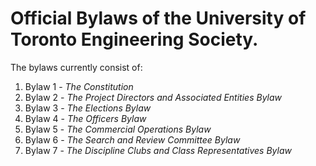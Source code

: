 # Official Bylaws of the University of Toronto Engineering Society.

The bylaws currently consist of:
1. Bylaw 1 - *The Constitution*
2. Bylaw 2 - *The Project Directors and Associated Entities Bylaw*
3. Bylaw 3 - *The Elections Bylaw*
4. Bylaw 4 - *The Officers Bylaw*
5. Bylaw 5 - *The Commercial Operations Bylaw*
6. Bylaw 6 - *The Search and Review Committee Bylaw*
7. Bylaw 7 - *The Discipline Clubs and Class Representatives Bylaw*
